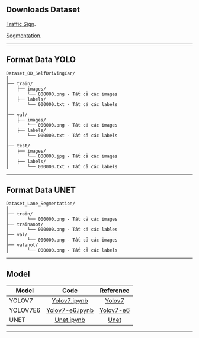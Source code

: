 ## Downloads Dataset

[Traffic Sign](https://github.com/dotrannhattuong/Dataset_OD_SelfDrivingCar).

[Segmentation](https://github.com/dotrannhattuong/Dataset_Lane_Segmentation).

---
## Format Data YOLO

```
Dataset_OD_SelfDrivingCar/
│
├── train/ 
│   ├── images/
│       └── 000000.png - Tất cả các images 
│   ├── labels/
│       └── 000000.txt - Tất cả các labels
│
├── val/ 
│   ├── images/
│       └── 000000.png - Tất cả các images 
│   ├── labels/
│       └── 000000.txt - Tất cả các labels
│
├── test/ 
│   ├── images/
│       └── 000000.jpg - Tất cả các images 
│   ├── labels/
│       └── 000000.txt - Tất cả các labels
```
---
## Format Data UNET

```
Dataset_Lane_Segmentation/
│
├── train/ 
│       └── 000000.png - Tất cả các images 
├── trainanot/ 
│       └── 000000.png - Tất cả các lables  
├── val/ 
│       └── 000000.png - Tất cả các images 
├── valanot/ 
│       └── 000000.png - Tất cả các labels 
```
---
## Model

| Model   |      Code      |  Reference |
|----------|:-------------:|:---------:|
|  YOLOV7  |  [Yolov7.ipynb](https://github.com/dotrannhattuong/CDS_UTE_2023/blob/main/notebook/OD_yolov7.ipynb)  |  [Yolov7](https://github.com/thangnch/MiAI_YOLOv7/blob/main/YOLOv7_Miai_vn.ipynb)  |
|  YOLOV7E6  |  [Yolov7-e6.ipynb](https://github.com/dotrannhattuong/CDS_UTE_2023/blob/main/notebook/OD_yolov7e6.ipynb)  |  [Yolov7-e6](https://github.com/WongKinYiu/yolov7)  |
|  UNET |  [Unet.ipynb](https://github.com/dotrannhattuong/CDS_UTE_2023/blob/main/notebook/Lane_Segmentation.ipynb)  |  [Unet](https://github.com/milesial/Pytorch-UNet)  |

---